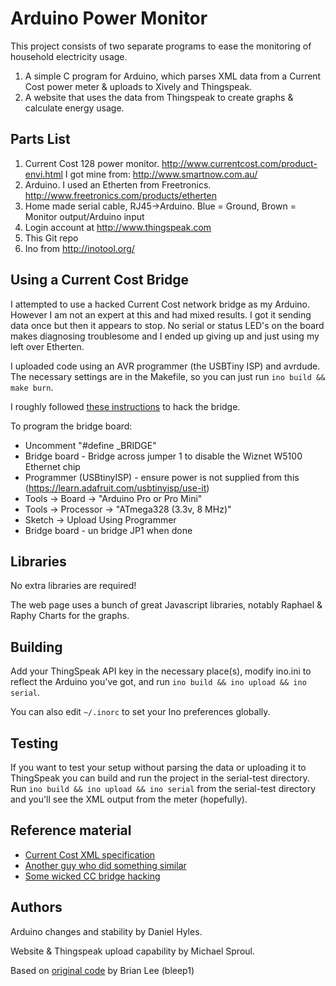 Arduino Power Monitor
=====================

This project consists of two separate programs to ease the monitoring of household electricity usage.

1. A simple C program for Arduino, which parses XML data from a Current Cost power meter & uploads to Xively and Thingspeak.
2. A website that uses the data from Thingspeak to create graphs & calculate energy usage.

## Parts List

1. Current Cost 128 power monitor.  http://www.currentcost.com/product-envi.html I got mine from: http://www.smartnow.com.au/
2. Arduino.  I used an Etherten from Freetronics. http://www.freetronics.com/products/etherten
3. Home made serial cable, RJ45->Arduino. Blue = Ground, Brown = Monitor output/Arduino input
4. Login account at http://www.thingspeak.com
5. This Git repo
7. Ino from http://inotool.org/

## Using a Current Cost Bridge

I attempted to use a hacked Current Cost network bridge as my Arduino. However I am not an expert at this and had mixed results. I got it sending data once but then it appears to stop. No serial or status LED's on the board makes diagnosing troublesome and I ended up giving up and just using my left over Etherten.

I uploaded code using an AVR programmer (the USBTiny ISP) and avrdude. The necessary settings are in the Makefile, so you can just run `ino build && make burn`.

I roughly followed [these instructions](http://john.crouchley.com/blog/archives/722) to hack the bridge.

To program the bridge board:
* Uncomment "#define _BRIDGE"
* Bridge board - Bridge across jumper 1 to disable the Wiznet W5100 Ethernet chip
* Programmer (USBtinyISP) - ensure power is not supplied from this (https://learn.adafruit.com/usbtinyisp/use-it)
* Tools -> Board -> "Arduino Pro or Pro Mini"
* Tools -> Processor -> "ATmega328 (3.3v, 8 MHz)"
* Sketch -> Upload Using Programmer
* Bridge board - un bridge JP1 when done


## Libraries

No extra libraries are required!

The web page uses a bunch of great Javascript libraries, notably Raphael & Raphy Charts for the graphs.

## Building

Add your ThingSpeak API key in the necessary place(s), modify ino.ini to reflect the Arduino you've 
got, and run `ino build && ino upload && ino serial`.

You can also edit `~/.inorc` to set your Ino preferences globally.

## Testing

If you want to test your setup without parsing the data or uploading it to ThingSpeak you can build and run the project in the serial-test directory. Run `ino build && ino upload && ino serial` from the serial-test directory and you'll see the XML output from the meter (hopefully).

## Reference material

* [Current Cost XML specification](http://www.currentcost.com/download/Envi%20XML%20v19%20-%202011-01-11.pdf)
* [Another guy who did something similar](http://mungbean.org/blog/?p=477)
* [Some wicked CC bridge hacking](http://john.crouchley.com/blog/archives/722)

## Authors

Arduino changes and stability by Daniel Hyles.

Website & Thingspeak upload capability by Michael Sproul.

Based on [original code](https://github.com/bleep1/CurrentCostToCosmViaArduino) by Brian Lee (bleep1)